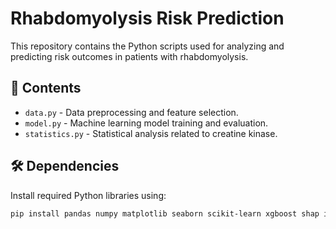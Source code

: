 # Rhabdomyolysis Risk Prediction

This repository contains the Python scripts used for analyzing and predicting risk outcomes in patients with rhabdomyolysis.

## 📂 Contents
- `data.py` - Data preprocessing and feature selection.
- `model.py` - Machine learning model training and evaluation.
- `statistics.py` - Statistical analysis related to creatine kinase.

## 🛠 Dependencies
Install required Python libraries using:
```bash
pip install pandas numpy matplotlib seaborn scikit-learn xgboost shap imblearn
